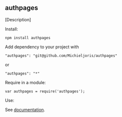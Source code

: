 authpages
--------

[Description]

Install:

    npm install authpages
	
Add dependency to your project with

    "authpages": "git@github.com/Michieljoris/authpages"
	
or

	"authpages": "*"

Require in a module:

    var authpages = require('authpages');

Use:

See [documentation](https://rawgithub.com/Michieljoris/authpages/master/docs/authpages.html).






